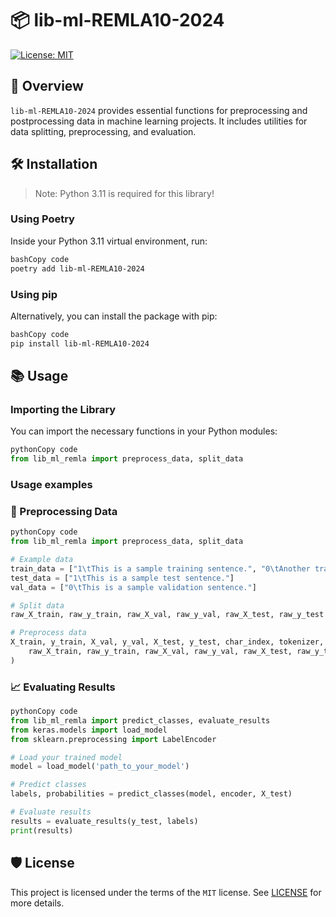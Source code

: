 <!-- # package_template_tester -->

<!-- <div align="center"> -->

<!-- [![Build status](https://github.com/test/package_template_tester/workflows/build/badge.svg?branch=master&event=push)](https://github.com/test/package_template_tester/actions?query=workflow%3Abuild)
[![Python Version](https://img.shields.io/pypi/pyversions/package_template_tester.svg)](https://pypi.org/project/package_template_tester/)
[![Dependencies Status](https://img.shields.io/badge/dependencies-up%20to%20date-brightgreen.svg)](https://github.com/test/package_template_tester/pulls?utf8=%E2%9C%93&q=is%3Apr%20author%3Aapp%2Fdependabot)

[![Code style: black](https://img.shields.io/badge/code%20style-black-000000.svg)](https://github.com/psf/black)
[![Security: bandit](https://img.shields.io/badge/security-bandit-green.svg)](https://github.com/PyCQA/bandit)
[![Pre-commit](https://img.shields.io/badge/pre--commit-enabled-brightgreen?logo=pre-commit&logoColor=white)](https://github.com/test/package_template_tester/blob/master/.pre-commit-config.yaml)
[![Semantic Versions](https://img.shields.io/badge/%20%20%F0%9F%93%A6%F0%9F%9A%80-semantic--versions-e10079.svg)](https://github.com/test/package_template_tester/releases)
[![License](https://img.shields.io/github/license/test/package_template_tester)](https://github.com/test/package_template_tester/blob/master/LICENSE)
![Coverage Report](assets/images/coverage.svg) -->


<!-- </div>

## Installation
> Python 3.11 is needed for this library!

Inside your python 3.11 virtual environment run:

```bash
poetry add lib-ml-REMLA10-2024
```

or install with `pip`

```bash
pip install lib-ml-REMLA10-2024
```

Now you can import the library inside python modules

```python
from lib_ml_remla import preprocess_data, split_data
```

## 🛡 License

[![License: MIT](https://img.shields.io/badge/License-MIT-yellow.svg)](https://opensource.org/licenses/MIT)

This project is licensed under the terms of the `MIT` license. See [LICENSE](https://github.com/remla24-team10/lib-ml/blob/main/LICENSE) for more details. -->


# 📦 lib-ml-REMLA10-2024

[![License: MIT](https://img.shields.io/badge/License-MIT-yellow.svg)](https://opensource.org/licenses/MIT)

## 📝 Overview

`lib-ml-REMLA10-2024` provides essential functions for preprocessing and postprocessing data in machine learning projects. It includes utilities for data splitting, preprocessing, and evaluation.

## 🛠️ Installation

> Note: Python 3.11 is required for this library!
> 

### Using Poetry

Inside your Python 3.11 virtual environment, run:

```bash
bashCopy code
poetry add lib-ml-REMLA10-2024
```

### Using pip

Alternatively, you can install the package with pip:

```bash
bashCopy code
pip install lib-ml-REMLA10-2024
```

## 📚 Usage

### Importing the Library

You can import the necessary functions in your Python modules:

```python
pythonCopy code
from lib_ml_remla import preprocess_data, split_data
```

###  Usage examples

### 🔄 Preprocessing Data

```python
pythonCopy code
from lib_ml_remla import preprocess_data, split_data

# Example data
train_data = ["1\tThis is a sample training sentence.", "0\tAnother training example."]
test_data = ["1\tThis is a sample test sentence."]
val_data = ["0\tThis is a sample validation sentence."]

# Split data
raw_X_train, raw_y_train, raw_X_val, raw_y_val, raw_X_test, raw_y_test = split_data(train_data, test_data, val_data)

# Preprocess data
X_train, y_train, X_val, y_val, X_test, y_test, char_index, tokenizer, encoder = preprocess_data(
    raw_X_train, raw_y_train, raw_X_val, raw_y_val, raw_X_test, raw_y_test
)
```

### 📈 Evaluating Results

```python
pythonCopy code
from lib_ml_remla import predict_classes, evaluate_results
from keras.models import load_model
from sklearn.preprocessing import LabelEncoder

# Load your trained model
model = load_model('path_to_your_model')

# Predict classes
labels, probabilities = predict_classes(model, encoder, X_test)

# Evaluate results
results = evaluate_results(y_test, labels)
print(results)
```

## 🛡 License

This project is licensed under the terms of the `MIT` license. See [LICENSE](https://github.com/remla24-team10/lib-ml/blob/main/LICENSE) for more details.